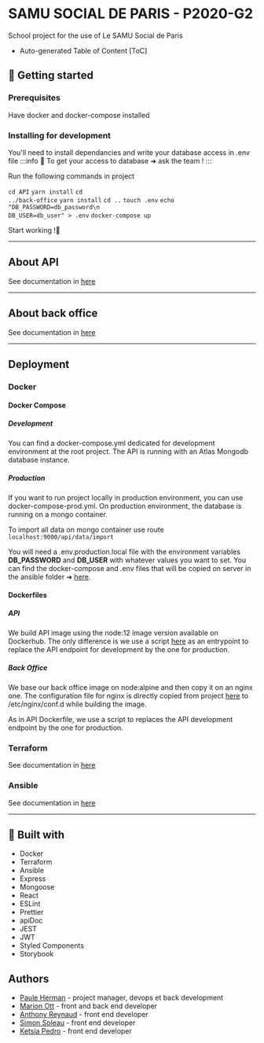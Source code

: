# SAMU SOCIAL DE PARIS - P2020-G2

School project for the use of Le SAMU Social de Paris

-   Auto-generated Table of Content
    [ToC]

## :rocket: Getting started

### Prerequisites

Have docker and docker-compose installed

### Installing for development

You'll need to install dependancies and write your database access in .env file
:::info
:pushpin: To get your access to database ➜ ask the team !
:::

Run the following commands in project

<code>cd API</code>
<code>yarn install</code>
<code>cd ../back-office</code>
<code>yarn install</code>
<code>cd ..</code>
<code>touch .env</code>
<code>echo "DB_PASSWORD=db_password\n DB_USER=db_user" > .env</code>
<code>docker-compose up</code>

Start working !:tada:

---

## About API

See documentation in [here](https://github.com/Paulehair/SSDP-G2/tree/DEV/API)

---

## About back office

See documentation in [here](https://github.com/Paulehair/SSDP-G2/tree/DEV/back-office)

---

## Deployment

### Docker

#### Docker Compose

##### Development

You can find a docker-compose.yml dedicated for development environment at the root project. The API is running with an Atlas Mongodb database instance.

##### Production

If you want to run project locally in production environment, you can use docker-compose-prod.yml. On production environment, the database is running on a mongo container.

To import all data on mongo container use route
<code>localhost:9000/api/data/import</code>

You will need a .env.production.local file with the environment variables **DB_PASSWORD** and **DB_USER** with whatever values you want to set. You can find the docker-compose and .env files that will be copied on server in the ansible folder ➜ [here](https://github.com/Paulehair/SSDP-G2/blob/DEV/ansible/roles/webapp/templates).

#### Dockerfiles

##### API

We build API image using the node:12 image version available on Dockerhub. The only difference is we use a script [here](https://github.com/Paulehair/SSDP/API/entrypoint.sh) as an entrypoint to replace the API endpoint for development by the one for production.

##### Back Office

We base our back office image on node:alpine and then copy it on an nginx one. The configuration file for nginx is directly copied from project [here](https://github.com/Paulehair/SSDP/backoffice/nginx/nginx.conf) to /etc/nginx/conf.d while building the image.

As in API Dockerfile, we use a script to replaces the API development endpoint by the one for production.

### Terraform

See documentation in [here](https://github.com/Paulehair/SSDP-G2/tree/DEV/terraform)

### Ansible

See documentation in [here](https://github.com/Paulehair/SSDP-G2/tree/DEV/ansible)

---

## :link: Built with

-   Docker
-   Terraform
-   Ansible
-   Express
-   Mongoose
-   React
-   ESLint
-   Prettier
-   apiDoc
-   JEST
-   JWT
-   Styled Components
-   Storybook

## Authors

-   [Paule Herman](https://github.com/Paulehair) - project manager, devops et back development
-   [Marion Ott](https://github.com/marion-ott) - front and back end developer
-   [Anthony Reynaud](https://github.com/ynohtn) - front end developer
-   [Simon Soleau](https://github.com/SoleauSimon) - front end developer
-   [Ketsia Pedro](https://github.com/faithpedro) - front end developer
